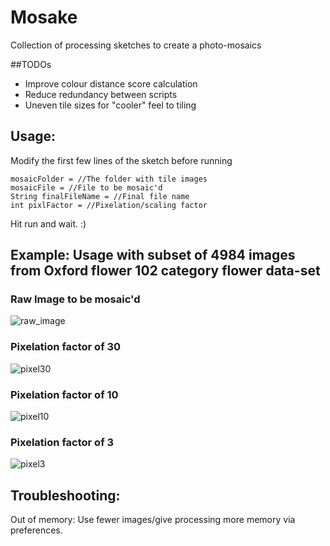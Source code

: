 # Mosake
Collection of processing sketches to create a photo-mosaics

##TODOs
- Improve colour distance score calculation
- Reduce redundancy between scripts
- Uneven tile sizes for "cooler" feel to tiling

## Usage:
Modify the first few lines of the sketch before running
```
mosaicFolder = //The folder with tile images
mosaicFile = //File to be mosaic'd
String finalFileName = //Final file name
int pixlFactor = //Pixelation/scaling factor
```
Hit run and wait. :)

## Example: Usage with subset of 4984 images from Oxford flower 102 category flower data-set 
### Raw Image to be mosaic'd
![raw_image](https://cloud.githubusercontent.com/assets/11968702/23606779/3cc398b2-0288-11e7-9a66-4e81af3e07e3.jpg)

### Pixelation factor of 30
![pixel30](https://cloud.githubusercontent.com/assets/11968702/23606770/337bbd52-0288-11e7-91ee-9a29b3191099.png)

### Pixelation factor of 10
![pixel10](https://cloud.githubusercontent.com/assets/11968702/23606769/336a67dc-0288-11e7-883f-b2f23a02b92f.png)

### Pixelation factor of 3
![pixel3](https://cloud.githubusercontent.com/assets/11968702/23606768/334b1e68-0288-11e7-9582-570c99723249.png)

## Troubleshooting:
Out of memory: Use fewer images/give processing more memory via preferences.
